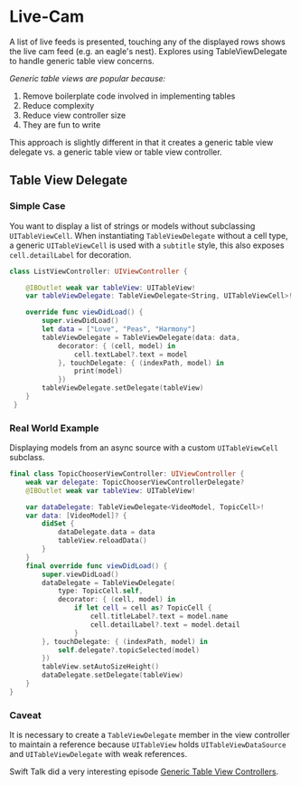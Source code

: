 # Live-Cam
A list of live feeds is presented, touching any of the displayed rows shows the live cam feed (e.g. an eagle's nest). Explores using TableViewDelegate to handle generic table view concerns.

*Generic table views are popular because:*
1. Remove boilerplate code involved in implementing tables
1. Reduce complexity
1. Reduce view controller size
1. They are fun to write

This approach is slightly different in that it creates a generic table view delegate vs. a generic table view or table view controller.

## Table View Delegate

### Simple Case

You want to display a list of strings or models without subclassing `UITableViewCell`. When instantiating `TableViewDelegate` without a cell type, a generic `UITableViewCell` is used with a `subtitle` style, this also exposes `cell.detailLabel` for decoration.
```swift
class ListViewController: UIViewController {

    @IBOutlet weak var tableView: UITableView!
    var tableViewDelegate: TableViewDelegate<String, UITableViewCell>!

    override func viewDidLoad() {
        super.viewDidLoad()
        let data = ["Love", "Peas", "Harmony"]
        tableViewDelegate = TableViewDelegate(data: data,
            decorator: { (cell, model) in
                cell.textLabel?.text = model
            }, touchDelegate: { (indexPath, model) in
                print(model)
            })
        tableViewDelegate.setDelegate(tableView)
    }
 }
```

### Real World Example

Displaying models from an async source with a custom `UITableViewCell` subclass.

```swift
final class TopicChooserViewController: UIViewController {
    weak var delegate: TopicChooserViewControllerDelegate?
    @IBOutlet weak var tableView: UITableView!

    var dataDelegate: TableViewDelegate<VideoModel, TopicCell>!
    var data: [VideoModel]? {
        didSet {
            dataDelegate.data = data
            tableView.reloadData()
        }
    }
    final override func viewDidLoad() {
        super.viewDidLoad()
        dataDelegate = TableViewDelegate(
            type: TopicCell.self,
            decorator: { (cell, model) in
                if let cell = cell as? TopicCell {
                    cell.titleLabel?.text = model.name
                    cell.detailLabel?.text = model.detail
                }
        }, touchDelegate: { (indexPath, model) in
            self.delegate?.topicSelected(model)
        })
        tableView.setAutoSizeHeight()
        dataDelegate.setDelegate(tableView)
    }
}
```

### Caveat
It is necessary to create a `TableViewDelegate` member in the view controller to maintain a reference because `UITableView` holds `UITableViewDataSource` and `UITableViewDelegate` with weak references.

Swift Talk did a very interesting episode [Generic Table View Controllers](https://talk.objc.io/episodes/S01E6-generic-table-view-controllers).
